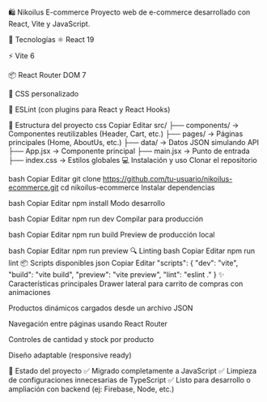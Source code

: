 🛍️ Nikoilus E-commerce
Proyecto web de e-commerce desarrollado con React, Vite y JavaScript.

🚀 Tecnologías
⚛️ React 19

⚡ Vite 6

📦 React Router DOM 7

🎨 CSS personalizado

🔎 ESLint (con plugins para React y React Hooks)

📂 Estructura del proyecto
css
Copiar
Editar
src/
├── components/        → Componentes reutilizables (Header, Cart, etc.)
├── pages/             → Páginas principales (Home, AboutUs, etc.)
├── data/              → Datos JSON simulando API
├── App.jsx            → Componente principal
├── main.jsx           → Punto de entrada
├── index.css          → Estilos globales
💻 Instalación y uso
Clonar el repositorio

bash
Copiar
Editar
git clone https://github.com/tu-usuario/nikoilus-ecommerce.git
cd nikoilus-ecommerce
Instalar dependencias

bash
Copiar
Editar
npm install
Modo desarrollo

bash
Copiar
Editar
npm run dev
Compilar para producción

bash
Copiar
Editar
npm run build
Preview de producción local

bash
Copiar
Editar
npm run preview
🔍 Linting
bash
Copiar
Editar
npm run lint
📦 Scripts disponibles
json
Copiar
Editar
"scripts": {
  "dev": "vite",
  "build": "vite build",
  "preview": "vite preview",
  "lint": "eslint ."
}
✨ Características principales
Drawer lateral para carrito de compras con animaciones

Productos dinámicos cargados desde un archivo JSON

Navegación entre páginas usando React Router

Controles de cantidad y stock por producto

Diseño adaptable (responsive ready)

📌 Estado del proyecto
✅ Migrado completamente a JavaScript
✅ Limpieza de configuraciones innecesarias de TypeScript
✅ Listo para desarrollo o ampliación con backend (ej: Firebase, Node, etc.)

